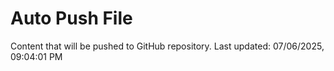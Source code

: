 # Auto Push File

Content that will be pushed to GitHub repository.
Last updated: 07/06/2025, 09:04:01 PM